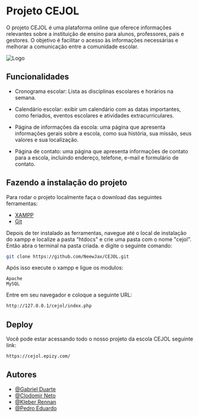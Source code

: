 
# Projeto CEJOL

O projeto CEJOL é uma plataforma online que oferece informações relevantes sobre a instituição de ensino para alunos, professores, pais e gestores. O objetivo é facilitar o acesso às informações necessárias e melhorar a comunicação entre a comunidade escolar.

![Logo](https://i.imgur.com/K0s1doW.png)
## Funcionalidades

- Cronograma escolar: Lista as disciplinas escolares  e horários na semana.

- Calendário escolar: exibir um calendário com as datas importantes, como feriados, eventos escolares e atividades extracurriculares.

- Página de informações da escola: uma página que apresenta informações gerais sobre a escola, como sua história, sua missão, seus valores e sua localização.

- Página de contato: uma página que apresenta informações de contato para a escola, incluindo endereço, telefone, e-mail e formulário de contato.


## Fazendo a instalação do projeto

Para rodar o projeto localmente faça o download das seguintes ferramentas:

- [XAMPP](https://www.apachefriends.org/pt_br/download.html)
- [Git](https://git-scm.com/downloads)

Depois de ter instalado as ferramentas, navegue até o local de instalação do xampp e localize a pasta "htdocs" e crie uma pasta com o nome "cejol". Então abra o terminal na pasta criada. e digite o seguinte comando:

```bash
git clone https://github.com/NeewJax/CEJOL.git
```

Após isso execute o xampp e ligue os modulos:
``` 
Apache 
MySQL
```
Entre em seu navegador e coloque a seguinte URL:

```bash
http://127.0.0.1/cejol/index.php
```
## Deploy

Você pode estar acessando todo o nosso projeto da escola CEJOL seguinte link:

```txt
https://cejol.epizy.com/
```


## Autores

- [@Gabriel Duarte](https://github.com/NeewJax)
- [@Clodomir Neto](https://github.com/Nephesto)
- [@Kleber Rennan](https://github.com/kleberrennan)
- [@Pedro Eduardo](https://github.com/NewrobosBr)

